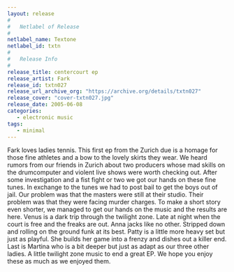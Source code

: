 ```yaml
---
layout: release
#
#   Netlabel of Release
#
netlabel_name: Textone
netlabel_id: txtn
#
#   Release Info
#
release_title: centercourt ep
release_artist: Fark
release_id: txtn027
release_url_archive_org: "https://archive.org/details/txtn027"
release_cover: "cover-txtn027.jpg"
release_date: 2005-06-08
categories:
   - electronic music
tags:
   - minimal
---
```

Fark loves ladies tennis.  This first ep from the Zurich due is a homage for those fine athletes and a bow to the lovely skirts they wear.  We heard rumors from our friends in Zurich about two producers whose mad skills on the drumcomputer and violent live shows were worth checking out.  After some investigation and a fist fight or two we got our hands on these fine tunes.  In exchange to the tunes we had to post bail to get the boys out of jail.  Our problem was that the masters were still at their studio.  Their problem was that they were facing murder charges.  To make a short story even shorter, we managed to get our hands on the music and the results are here.
Venus is a dark trip through the twilight zone.  Late at night when the court is free and the freaks are out.  Anna jacks like no other.  Stripped down and rolling on the ground funk at its best.  Patty is a little more heavy set but just as playful.  She builds her game into a frenzy and dishes out a killer end.  Last is Martina who is a bit deeper but just as adapt as our three other ladies.  A little twilight zone music to end a great EP.  We hope you enjoy these as much as we enjoyed them.